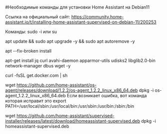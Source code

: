 #Необходимые команды для установки Home Assistant на Debian11

Ссылка на официальный сайт:
https://community.home-assistant.io/t/installing-home-assistant-supervised-on-debian-11/200253

Команды: 
sudo -i 
 или 
su

apt update && sudo apt upgrade -y && sudo apt autoremove -y

apt --fix-broken install

apt-get install jq curl avahi-daemon apparmor-utils udisks2 libglib2.0-bin network-manager dbus wget -y

curl -fsSL get.docker.com | sh

wget https://github.com/home-assistant/os-agent/releases/download/1.2.2/os-agent_1.2.2_linux_x86_64.deb
dpkg -i os-agent_1.2.2_linux_x86_64.deb
Если возникает ошибка, вот команда которая исправит это
export PATH=/usr/local/sbin:/usr/local/bin:/usr/sbin:/usr/bin:/sbin:/bin

wget https://github.com/home-assistant/supervised-installer/releases/latest/download/homeassistant-supervised.deb
dpkg -i homeassistant-supervised.deb
